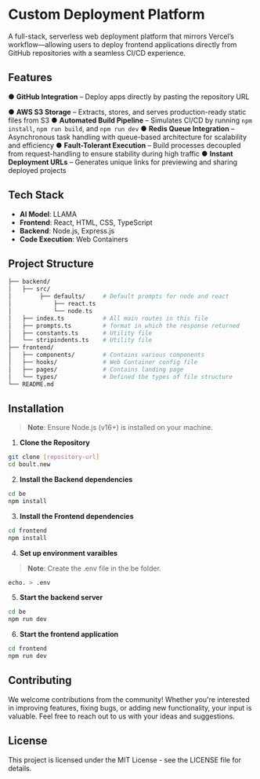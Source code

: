 # Custom Deployment Platform

A full-stack, serverless web deployment platform that mirrors Vercel’s workflow—allowing users to deploy frontend applications directly from GitHub repositories with a seamless CI/CD experience.

## Features

●  **GitHub Integration** – Deploy apps directly by pasting the repository URL

●  **AWS S3 Storage** – Extracts, stores, and serves production-ready static files from S3
●  **Automated Build Pipeline** – Simulates CI/CD by running `npm install`, `npm run build`, and `npm run dev`
●  **Redis Queue Integration** – Asynchronous task handling with queue-based architecture for scalability and efficiency
●  **Fault-Tolerant Execution** – Build processes decoupled from request-handling to ensure stability during high traffic
●  **Instant Deployment URLs** – Generates unique links for previewing and sharing deployed projects

## Tech Stack

- **AI Model**: LLAMA
- **Frontend**: React, HTML, CSS, TypeScript
- **Backend**: Node.js, Express.js
- **Code Execution**: Web Containers

## Project Structure

```bash
├── backend/
│   ├── src/              
│        ├── defaults/     # Default prompts for node and react
│            ├── react.ts
│            └── node.ts
│   ├── index.ts           # All main routes in this file
│   ├── prompts.ts         # format in which the response returned
│   ├── constants.ts       # Utility file
│   └── stripindents.ts    # Utility file
├── frontend/
│   ├── components/        # Contains various components
│   ├── hooks/             # Web Container config file
│   ├── pages/             # Contains landing page
│   └── types/             # Defined the types of file structure
└── README.md
```

## Installation

> **Note**: Ensure Node.js (v16+) is installed on your machine.

1. **Clone the Repository**

```bash
git clone [repository-url]
cd boult.new
```

2. **Install the Backend dependencies**

```bash
cd be
npm install
```

3. **Install the Frontend dependencies**

```bash
cd frontend
npm install
```

4. **Set up environment varaibles**

> **Note**: Create the .env file in the be folder.

```bash
echo. > .env
```

5. **Start the backend server**

```bash
cd be
npm run dev
```

6. **Start the frontend application**

```bash
cd frontend
npm run dev
```

## Contributing

We welcome contributions from the community! Whether you're interested in improving features, fixing bugs, or adding new functionality, your input is valuable. Feel free to reach out to us with your ideas and suggestions.

## License
This project is licensed under the MIT License - see the LICENSE file for details.